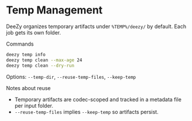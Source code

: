 # Temp Management

DeeZy organizes temporary artifacts under `%TEMP%/deezy/` by default. Each job gets its own folder.

Commands

```bash
deezy temp info
deezy temp clean --max-age 24
deezy temp clean --dry-run
```

Options: `--temp-dir`, `--reuse-temp-files`, `--keep-temp`

Notes about reuse

- Temporary artifacts are codec-scoped and tracked in a metadata file per input folder.
- `--reuse-temp-files` implies `--keep-temp` so artifacts persist.
